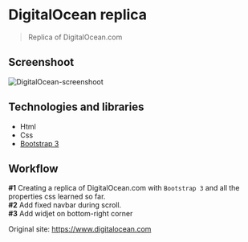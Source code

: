 # DigitalOcean replica
> Replica of DigitalOcean.com

## Screenshoot
![DigitalOcean-screenshoot](https://i.imgur.com/s8mNCKU.jpg)

## Technologies and libraries
* Html
* Css
* [Bootstrap 3](https://getbootstrap.com/docs/3.3/)


## Workflow
**#1** Creating a replica of DigitalOcean.com with `Bootstrap 3` and all the properties css learned so far.  
**#2** Add fixed navbar during scroll.  
**#3** Add widjet on bottom-right corner  

Original site: https://www.digitalocean.com
